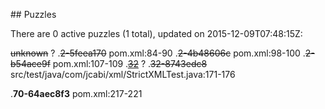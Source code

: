 <md xmlns="http://www.w3.org/1999/xhtml" etag="7-puzzles-xsd/init.xsl">## Puzzles

There are 0 active puzzles (1 total), updated on 2015-12-09T07:48:15Z:

<del>unknown</del> ?
.<del>2-5feea170</del> pom.xml:84-90
.<del>2-4b48606c</del> pom.xml:98-100
.<del>2-b54ace9f</del> pom.xml:107-109
.[<del>32</del>](https://github.com/jcabi/jcabi-xml/issues/32) ?
.<del>32-8743edc8</del> src/test/java/com/jcabi/xml/StrictXMLTest.java:171-176

.**70-64aec8f3** pom.xml:217-221
</md>